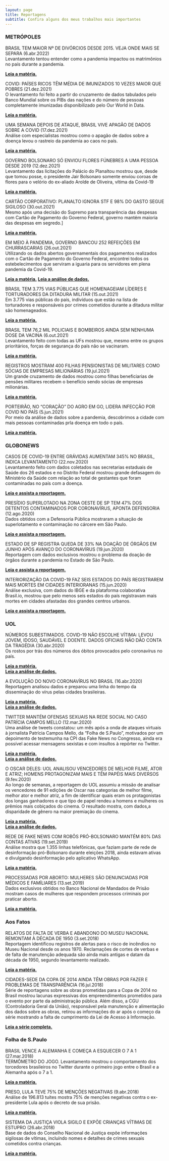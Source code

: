 ```yaml
---
layout: page
title: Reportagens
subtitle: Confira alguns dos meus trabalhos mais importantes
---
```

### METRÓPOLES

BRASIL TEM MAIOR Nº DE DIVÓRCIOS DESDE 2015. VEJA ONDE MAIS SE SEPARA (6.abr.2022)  
Levantamento tentou entender como a pandemia impactou os matrimônios no país durante a pandemia.

<a href="https://www.metropoles.com/brasil/brasil-tem-maior-no-de-divorcios-desde-2015-veja-onde-mais-se-separa">**Leia a matéria.**</a> 

COVID: PAÍSES RICOS TÊM MÉDIA DE IMUNIZADOS 10 VEZES MAIOR QUE POBRES (21.dez.2021)  
O levantamento foi feito a partir do cruzamento de dados tabulados pelo Banco Mundial sobre os PIBs das nações e do número de pessoas completamente imunizadas disponibilizado pelo Our World in Data.

<a href="https://www.metropoles.com/brasil/covid-paises-ricos-tem-media-de-imunizados-10-vezes-maior-que-pobres">**Leia a matéria.**</a> 

UMA SEMANA DEPOIS DE ATAQUE, BRASIL VIVE APAGÃO DE DADOS SOBRE A COVID (17.dez.2021)  
Análise com especialistas mostrou como o apagão de dados sobre a doença levou o rastreio da pandemia ao caos no país.

<a href="https://www.metropoles.com/brasil/uma-semana-depois-de-ataque-brasil-vive-apagao-de-dados-sobre-a-covid">**Leia a matéria.**</a>  

GOVERNO BOLSONARO SÓ ENVIOU FLORES FÚNEBRES A UMA PESSOA DESDE 2019 (12.dez.2021)  
Levantamento das licitações do Palácio do Planaltou mostrou que, desde que tomou posse, o presidente Jair Bolsonaro somente enviou coroas de flores para o velório do ex-aliado Arolde de Oliveira, vítima da Covid-19  

<a href="https://www.metropoles.com/brasil/planalto-compra-coroas-funebres-mas-nao-divulga-a-quem-homenageou">**Leia a matéria.**</a> 

CARTÃO CORPORATIVO: PLANALTO IGNORA STF E 98% DO GASTO SEGUE SIGILOSO (30.out.2021)  
Mesmo após uma decisão do Supremo para transparência das despesas com Cartão de Pagamento do Governo Federal, governo mantém maioria das despesas em segredo.]

<a href="https://www.metropoles.com/brasil/cartao-corporativo-planalto-ignora-stf-e-98-do-gasto-segue-sigiloso">**Leia a matéria.**</a>  

EM MEIO À PANDEMIA, GOVERNO BANCOU 252 REFEIÇÕES EM CHURRASCARIAS (26.out.2021)  
Utilizando os dados abertos governamentais dos pagamentos realizados com o Cartão de Pagamento do Governo Federal, encontrei todos os estebelecimentos que serviram a iguaria para os servidores em plena pandemia da Covid-19.

<a href="https://www.metropoles.com/brasil/em-meio-a-pandemia-governo-bancou-252-refeicoes-em-churrascarias">**Leia a matéria.**</a>
<a href="https://github.com/juditecypreste/churrasco_pandemia">**Leia a análise de dados.**</a>  

BRASIL TEM 3.775 VIAS PÚBLICAS QUE HOMENAGEIAM LÍDERES E TORTURADORES DA DITADURA MILITAR (15.out.2021)  
Em 3.775 vias públicas do país, indivíduos que estão na lista de torturadores e responsáveis por crimes cometidos durante a ditadura militar são homenageados.

<a href="https://www.metropoles.com/brasil/brasil-tem-3-775-vias-publicas-que-homenageiam-lideres-e-torturadores-da-ditadura-militar">**Leia a matéria.**</a> 

BRASIL TEM 76,2 MIL POLICIAIS E BOMBEIROS AINDA SEM NENHUMA DOSE DA VACINA (6.out.2021)  
Levantamento feito com todas as UFs mostrou que, mesmo entre os grupos prioritários, forças de segurança do país não se vacinaram.

<a href="https://www.metropoles.com/brasil/brasil-tem-762-mil-policiais-e-bombeiros-ainda-sem-nenhuma-dose-da-vacina">**Leia a matéria.**</a>

REGISTROS MOSTRAM 400 FILHAS PENSIONISTAS DE MILITARES COMO SÓCIAS DE EMPRESAS MILIONÁRIAS (19.jul.2021)  
Um grande cruzamento de dados mostrou como filhas beneficiarias de pensões militares recebem o benefício sendo sócias de empresas milionárias.

<a href="https://www.metropoles.com/brasil/registros-mostram-400-filhas-pensionistas-de-militares-como-socias-de-empresas-milionarias">**Leia a matéria.**</a>

PORTEIRÃO, NO “CORAÇÃO” DO AGRO EM GO, LIDERA INFECÇÃO POR COVID NO PAÍS (5.jun.2021)  
Por meio da análise de dados sobre a pandemia, descobrimos a cidade com mais pessoas contaminadas prla doença em todo o país.

<a href="https://www.metropoles.com/brasil/porteirao-no-coracao-do-agro-em-go-lidera-infeccao-por-covid-no-pais">**Leia a matéria.**</a>  

  
### GLOBONEWS
CASOS DE COVID-19 ENTRE GRÁVIDAS AUMENTAM 345% NO BRASIL, INDICA LEVANTAMENTO (22.nov.2020)  
Levantamento feito com dados coletados nas secretarias estaduais de Saúde dos 26 estados e no Distrito Federal mostrou grande defasagem do Ministério da Saúde com relação ao total de gestantes que foram contaminadas no país com a doença.

<a href="https://g1.globo.com/sp/sao-paulo/noticia/2020/11/22/casos-de-covid-19-entre-gravidas-aumenta-345percent-no-brasil-indica-levantamento.ghtml">**Leia e assista a reportagem.**</a> 

PRESÍDIO SUPERLOTADO NA ZONA OESTE DE SP TEM 47% DOS DETENTOS CONTAMINADOS POR CORONAVÍRUS, APONTA DEFENSORIA (12.ago.2020)  
Dados obtidos com a Defensoria Pública mostraram a situação de superlotamento e contaminação no cárcere em São Paulo. 

<a href="https://g1.globo.com/sp/sao-paulo/noticia/2020/08/12/presidio-superlotado-na-zona-oeste-de-sp-tem-47percent-dos-detentos-contaminados-por-coronavirus-diz-defensoria.ghtml">**Leia e assista a reportagem.**</a> 

ESTADO DE SP REGISTRA QUEDA DE 33% NA DOAÇÃO DE ÓRGÃOS EM JUNHO APÓS AVANÇO DO CORONAVÍRUS (19.jun.2020)  
Reportagem com dados exclusivos mostrou o problema da doação de órgãos durante a pandemia no Estado de São Paulo.  

<a href="https://g1.globo.com/sp/sao-paulo/noticia/2020/06/19/estado-de-sp-tem-queda-de-33percent-na-doacao-de-orgaos-em-junho.ghtml">**Leia e assista a reportagem.**</a> 

INTERIORIZAÇÃO DA COVID-19 FAZ SEIS ESTADOS DO PAÍS REGISTRAREM MAIS MORTES EM CIDADES INTERIORANAS (15.jun.2020)  
Análise exclusiva, com dados do IBGE e da plataforma colaborativa Brasil.io, mostrou que pelo menos seis estados do país registravam mais mortes em cidades afastadas dos grandes centros urbanos.  

<a href="https://g1.globo.com/bemestar/coronavirus/noticia/2020/06/15/interiorizacao-da-covid-19-faz-seis-estados-do-pais-registrarem-mais-mortes-em-cidades-interioranas.ghtml">**Leia e assista a reportagem.**</a> 

### UOL  

NÚMEROS SUBESTIMADOS. COVID-19 NÃO ESCOLHE VÍTIMA: LEVOU JOVEM, IDOSO, SAUDÁVEL E DOENTE. DADOS OFICIAIS NÃO DÃO CONTA DA TRAGÉDIA (30.abr.2020)  
Os rostos por trás dos números dos óbitos provocados pelo coronavírus no país.  

<a href="https://noticias.uol.com.br/reportagens-especiais/as-vitimas-do-coronavirus/index.htm">**Leia a matéria.**</a>  
<a href="https://github.com/juditecypreste/as-vitimas-do-coronavirus">**Leia a análise de dados.**</a>  
 
A EVOLUÇÃO DO NOVO CORONAVÍRUS NO BRASIL (16.abr.2020)  
Reportagem analisou dados e preparou uma linha do tempo da disseminação do vírus pelas cidades brasileiras.

<a href="https://noticias.uol.com.br/saude/ultimas-noticias/redacao/2020/04/16/coronavirus-avanca-para-o-interior-do-brasil-veja-evolucao-em-mapa.htm">**Leia a matéria.**</a>  
<a href="https://github.com/juditecypreste/linha-do-tempo-cidades-infectadas-com-coronavirus-no-Brasil">**Leia a análise de dados.**</a>  

TWITTER MANTÉM OFENSAS SEXUAIS NA REDE SOCIAL NO CASO PATRÍCIA CAMPOS MELLO (12.mar.2020)  
Uma análise de tweets constatou: um mês após a onda de ataques virtuais à jornalista Patrícia Campos Mello, da “Folha de S.Paulo”, motivados por um depoimento de testemunha na CPI das Fake News no Congresso, ainda era possível acessar mensagens sexistas e com insultos à repórter no Twitter.

<a href="https://noticias.uol.com.br/politica/ultimas-noticias/2020/03/12/patricia-campos-mello-ataques-twitter.htm">**Leia a matéria.**</a>  
<a href="https://github.com/juditecypreste/analise-tweets-contra-jornalista-patricia-campos-mello">**Leia a análise de dados.**</a>  

O OSCAR DELES: UOL ANALISOU VENCEDORES DE MELHOR FILME, ATOR E ATRIZ; HOMENS PROTAGONIZAM MAIS E TÊM PAPÉIS MAIS DIVERSOS (9.fev.2020)  
Ao longo de semanas, a reportagem do UOL assumiu a missão de analisar os vencedores de 91 edições de Oscar nas categorias de melhor filme, melhor ator e melhor atriz, a fim de identificar quais eram os protagonistas dos longas ganhadores e que tipo de papel rendeu a homens e mulheres os prêmios mais cobiçados do cinema. O resultado mostra, com dados,a disparidade de gênero na maior premiação do cinema.

<a href="https://entretenimento.uol.com.br/reportagens-especiais/apos-91-edicoes-o-oscar-ainda-e-um-clube-do-bolinha/index.htm#tematico-1">**Leia a matéria.**</a>  
<a href="https://github.com/juditecypreste/Scraper-Oscar">**Leia a análise de dados.**</a>  

REDE DE FAKE NEWS COM ROBÔS PRÓ-BOLSONARO MANTÉM 80% DAS CONTAS ATIVAS (19.set.2019)  
Análise mostra que 1.355 linhas telefônicas, que faziam parte de rede de desinformação pró-Bolsonaro durante eleições 2018, ainda estavam ativas e divulgando desinformação pelo aplicativo WhatsApp.

<a href="https://noticias.uol.com.br/politica/ultimas-noticias/2019/09/19/fake-news-pro-bolsonaro-whatsapp-eleicoes-robos-disparo-em-massa.htm">**Leia a matéria.**</a>   

PROCESSADAS POR ABORTO: MULHERES SÃO DENUNCIADAS POR MÉDICOS E FAMÍLIARES (13.set.2019)  
Dados exclusivos obtidos no Banco Nacional de Mandados de Prisão mostram casos de mulheres que respondem processos criminais por praticar aborto.

<a href="https://www.uol.com.br/universa/noticias/redacao/2019/09/13/prisoes-e-muito-dinheiro-do-sus-as-historias-reveladas-do-aborto-no-pais.htm">**Leia a matéria.**</a>    

### Aos Fatos
RELATOS DE FALTA DE VERBA E ABANDONO DO MUSEU NACIONAL REMONTAM À DÉCADA DE 1950 (3.set.2018)  
Reportagem identificou registros de alertas para o risco de incêndios no Museu Nacional desde os anos 1970. Reclamações de cortes de verbas e de falta de manutenção adequada são ainda mais antigas e datam da década de 1950, segundo levantamento realizado.

<a href="https://www.aosfatos.org/noticias/relatos-de-falta-de-verba-e-abandono-do-museu-nacional-remontam-decada-de-1950/">**Leia a matéria.**</a>  

CIDADES-SEDE DA COPA DE 2014 AINDA TÊM OBRAS POR FAZER E PROBLEMAS DE TRANSPARÊNCIA (16.jul.2018)  
Série de reportagens sobre as obras prometidas para a Copa de 2014 no Brasil mostrou lacunas expressivas dos empreendimentos prometidos para o evento por parte da administração pública. Além disso, a CGU (Controladoria Geral da União), responsável pela manutenção e alimentação dos dados sobre as obras, retirou as informações do ar após o começo da série mostrando a falta de cumprimento da Lei de Acesso à Informação.

<a href="https://www.aosfatos.org/noticias/cidades-sede-da-copa-de-2014-ainda-tem-obras-por-fazer-e-problemas-de-transparencia/">**Leia a série completa.**</a>   

### Folha de S.Paulo
BRASIL VENCE A ALEMANHA E COMEÇA A ESQUECER O 7 A 1 (27.mar.2018)  
TERMÔMETRO DO JOGO. Levantamento mostrou o comportamento dos torcedores brasileiros no Twitter durante o primeiro jogo entre o Brasil e a Alemanha após o 7 a 1.

<a href="https://www1.folha.uol.com.br/esporte/2018/03/brasil-vence-alemanha-e-comeca-a-enterrar-o-7-a-1.shtml">**Leia a matéria.**</a>  

PRESO, LULA TEVE 75% DE MENÇÕES NEGATIVAS (9.abr.2018)  
Análise de 196.813 tuítes mostra 75% de menções negativas contra o ex-presidente Lula após o decreto de sua prisão.

<a href="https://www1.folha.uol.com.br/poder/2018/04/preso-lula-teve-75-de-mencoes-negativas.shtml">**Leia a matéria.**</a>  

SISTEMA DA JUSTIÇA VIOLA SIGILO E EXPÕE CRIANÇAS VÍTIMAS DE ESTUPRO (26.abr.2018)  
Base de dados do Conselho Nacional de Justiça expõe informações sigilosas de vítimas, incluíndo nomes e detalhes de crimes sexuais cometidos contra crianças.

<a href="https://www1.folha.uol.com.br/cotidiano/2018/04/sistema-da-justica-viola-sigilo-e-expoe-criancas-vitimas-de-estupro.shtml">**Leia a matéria.**</a>  